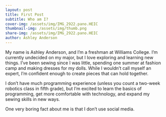 ```yaml
---
layout: post
title: First Post
subtitle: Who am I?
cover-img: /assets/img/IMG_2922.pano.HEIC
thumbnail-img: /assets/img/thumb.png
share-img: /assets/img/IMG_2922.pano.HEIC
author: Ashley Anderson
---
```


My name is Ashley Anderson, and I’m a freshman at Williams College. I’m currently undecided on my major, but I love exploring and learning new things. I’ve been sewing since I was little, spending one summer at fashion camp and making dresses for my dolls. While I wouldn’t call myself an expert, I’m confident enough to create pieces that can hold together.

I don’t have much programming experience (unless you count a two-week robotics class in fifth grade), but I’m excited to learn the basics of programming, get more comfortable with technology, and expand my sewing skills in new ways.

One very boring fact about me is that I don’t use social media.
